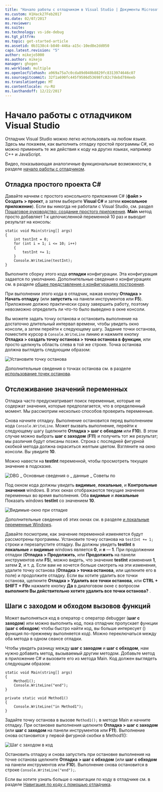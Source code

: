 ```yaml
---
title: "Начало работы с отладчиком в Visual Studio | Документы Microsoft"
ms.custom: H1Hack27Feb2017
ms.date: 02/07/2017
ms.reviewer: 
ms.suite: 
ms.technology: vs-ide-debug
ms.tgt_pltfrm: 
ms.topic: get-started-article
ms.assetid: 0b3138c4-b840-446a-a15c-10ed8e2dd050
caps.latest.revision: "5"
author: mikejo5000
ms.author: mikejo
manager: ghogen
ms.workload: multiple
ms.openlocfilehash: a969a75a7c0cda89d040b8829fc8313974646c07
ms.sourcegitcommit: 32f1a690fc445f9586d53698fc82c7debd784eeb
ms.translationtype: MT
ms.contentlocale: ru-RU
ms.lasthandoff: 12/22/2017
---
```

# <a name="get-started-with-the-visual-studio-debugger"></a>Начало работы с отладчиком Visual Studio
Отладчик Visual Studio можно легко использовать на любом языке. Здесь мы покажем, как выполнить отладку простой программы C#, но можно применить те же действия к коду на других языках, например C++ и JavaScript.

Видео, показывающая аналогичные функциональные возможности, в разделе [начало работы с отладчиком](https://www.youtube.com/watch?v=FtGCi5j30YU&list=PLReL099Y5nRfw6VNvzMkv0sabT2crbSpK&index=6).
  
##  <a name="BKMK_Start_debugging_a_VS_project"></a>Отладка простого проекта C#  
 Давайте начнем с простого консольного приложения C# (**файл > Создать > проект**, а затем выберите **Visual C#** и затем **консольное приложение**). Если вы никогда не работали с Visual Studio, см. раздел [Пошаговое руководство: создание простого приложения](../ide/walkthrough-create-a-simple-application-with-visual-csharp-or-visual-basic.md). **Main** метод просто добавляет 1 к целочисленной переменной 10 раз и выводит результат на консоль:  
  
```CSharp  
static void Main(string[] args)  
{  
    int testInt = 0;  
    for (int i = 1; i <= 10; i++)  
    {  
        testInt += 1;  
    }  
    Console.WriteLine(testInt);  
}  
```  
  
 Выполните сборку этого кода **отладки** конфигурации. Эта конфигурация задается по умолчанию. Дополнительные сведения о конфигурациях см. в разделе [общее представление о конфигурациях построения](../ide/understanding-build-configurations.md).  
  
 При выполнении этого кода в отладчик, нажав кнопку **Отладка > Начать отладку** (или **запустить** на панели инструментов или **F5**). Приложение должно практически сразу завершить работу, поэтому невозможно определить ли что-то было выведено в окне консоли.  
  
 Вы можете задать точку останова и остановить выполнение на достаточно длительный интервал времени, чтобы увидеть окно консоли, а затем перейти к следующему шагу. Задание точки останова, поместите курсор в `Console.WriteLine` линию и нажмите кнопку **Отладка > создать точку останова > точка останова в функции**, или просто щелкнуть область слева в той же строке. Точка останова должна выглядеть следующим образом:  
  
 ![Установите точку останова](../debugger/media/getstartedbreakpoint.png "GetStartedBreakpoint")  
  
 Дополнительные сведения о точках останова см. в разделе [использование точек останова](../debugger/using-breakpoints.md).  
  
##  <a name="BKMK_Inspect_Variables"></a>Отслеживание значений переменных  
 Отладка часто предусматривает поиск переменные, которые не содержат значения, которые предполагается, что в определенный момент. Мы рассмотрим несколько способов проверить переменные.  
  
 Снова начните отладку. Выполнение остановится перед выполнением кода `Console.WriteLine`. Может вызвать выполнение, перейти к следующему шагу (щелкните **Отладка > шаг с обходом** или **F10**). В этом случае можно выбрать **шаг с заходом** (**F11**) и получить тот же результат; мы различия будут описаны позже. Строка с последней фигурной скобкой метода должна окраситься желтым цветом. Взгляните на окно консоли. Вы увидите **10**.  
  
 Можно навести на **testInt** переменной, чтобы просмотреть текущее значение в подсказке.  
  
 ![DBG &#95; Основные сведения о &#95; данные &#95; Советы по](../debugger/media/dbg_basics_data_tips.png "DBG_Basics_Data_Tips")  
  
 Под окном кода должны увидеть **видимые**, **локальные**, и **Контрольные значения** windows. В этих окнах отображаются текущие значения переменных во время выполнения. Оба **видимые** и **локальные** Показать windows **testInt** со значением **10**.  
  
 ![Видимые-окно при отладке](../debugger/media/getstartedwindows.png "GetStartedWindows")  
  
 Дополнительные сведения об этих окнах см. в разделе [и локальные переменные Windows](../debugger/autos-and-locals-windows.md).  
  
 Давайте посмотрим, как значение переменной изменяется будут рассмотрены программы. Установите точку останова на `testInt += 1;` строки и перезапустите отладку. Вы должны увидеть **testInt** в **локальные** и **видимые** windows является **0**, и **я** — **1**. При продолжении отладки (**Отладка > Продолжить**, или **Продолжить** на панели инструментов или **F5**), можно видеть, что значение **testInt** изменения **1**, затем **2**, и т. д. Если вам не хочется больше смотреть на эти изменения, удалите точку останова (**Отладка > точка останова**, или щелкните его в поле) и продолжите отладку. Если вы хотите удалить все точки останова, щелкните **Отладка > Удалить все точки останова**, или **CTRL + SHIFT + F9**и нажмите кнопку **Да** в диалоговом окне с вопросом **выполните Вы действительно хотите удалить все точки останова?** .  
  
## <a name="stepping-into-and-over-function-calls"></a>Шаги с заходом и обходом вызовов функций  
 Может выполняться код в оператор с оператор debugger (**шаг с заходом**) или можно выполнить код, пока отладчик пропускает функции (**шаг с обходом**) чтобы быстро найти код, вы больше интересует () функция по-прежнему выполняется код). Можно переключаться между оба метода в одном сеансе отладки.  
  
 Чтобы увидеть разницу между **шаг с заходом** и **шаг с обходом**, нам нужно добавить метод, вызываемый другим методом. Добавьте метод в приложение C# и вызовите его из метода Main. Код должен выглядеть следующим образом:  
  
```CSharp  
static void Main(string[] args)  
{  
    Method1();  
    Console.WriteLine("end");  
}  
  
private static void Method1()  
{  
    Console.WriteLine("in Method1");  
}  
```  
  
 Задайте точку останова в вызове `Method1();` в методе Main и начните отладку. При остановке выполнения щелкните **Отладка > шаг с заходом** (или **шаг с заходом** на панели инструментов или **F11**). Выполнение снова остановится у первой фигурной скобки в Method1():  
  
 ![Шаг с заходом в код](../debugger/media/getstartedstepinto.png "GetStartedStepInto")  
  
 Остановить отладку и снова запустить при остановке выполнения на точке останова щелкните **Отладка > шаг с обходом** (или **шаг с обходом** на панели инструментов или **F10**). Выполнение снова остановится в строке `Console.WriteLine("end");`.  
  
 Если вы хотите узнать больше о навигации по коду в отладчике см. в разделе [Навигация по коду с помощью отладчика](../debugger/navigating-through-code-with-the-debugger.md).